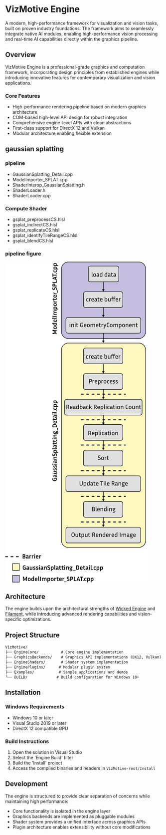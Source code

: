 # VizMotive Engine

A modern, high-performance framework for visualization and vision tasks, built on proven industry foundations. The framework aims to seamlessly integrate native AI modules, enabling high-performance vision processing and real-time AI capabilities directly within the graphics pipeline.

## Overview

VizMotive Engine is a professional-grade graphics and computation framework, incorporating design principles from established engines while introducing innovative features for contemporary visualization and vision applications.

### Core Features
- High-performance rendering pipeline based on modern graphics architecture
- COM-based high-level API design for robust integration
- Comprehensive engine-level APIs with clean abstractions
- First-class support for DirectX 12 and Vulkan
- Modular architecture enabling flexible extension

## gaussian splatting
### pipeline
- GaussianSplatting_Detail.cpp
- ModelImporter_SPLAT.cpp
- ShaderInterop_GaussianSplatting.h
- ShaderLoader.h
- ShaderLoader.cpp
### Compute Shader
- gsplat_preprocessCS.hlsl
- gsplat_indirectCS.hlsl
- gsplat_replicateCS.hlsl
- gsplat_identifyTileRangeCS.hlsl
- gsplat_blendCS.hlsl

### pipeline figure
![Group 95 SVG](./Group%2095.svg)
## Architecture

The engine builds upon the architectural strengths of [Wicked Engine](https://github.com/turanszkij/WickedEngine) and [Filament](https://github.com/google/filament), while introducing advanced rendering capabilities and vision-specific optimizations.

## Project Structure

```
VizMotive/
├── EngineCore/          # Core engine implementation
├── GraphicsBackends/    # Graphics API implementations (DX12, Vulkan)
├── EngineShaders/       # Shader system implementation
├── EnginePlugins/      # Modular plugin system
├── Examples/           # Sample applications and demos
└── BUILD/             # Build configuration for Windows 10+
```

## Installation

### Windows Requirements
- Windows 10 or later
- Visual Studio 2019 or later
- DirectX 12 compatible GPU

### Build Instructions
1. Open the solution in Visual Studio
2. Select the 'Engine Build' filter
3. Build the 'Install' project
4. Access the compiled binaries and headers in `VizMotive-root/Install`

## Development

The engine is structured to provide clear separation of concerns while maintaining high performance:
- Core functionality is isolated in the engine layer
- Graphics backends are implemented as pluggable modules
- Shader system provides a unified interface across graphics APIs
- Plugin architecture enables extensibility without core modifications
